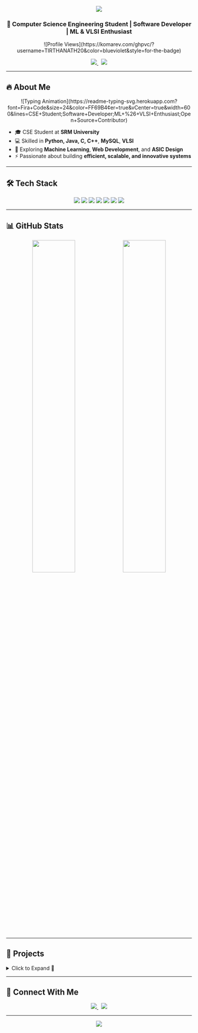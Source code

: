 <!-- Animated Header with Gradient -->
<p align="center">
  <img src="https://capsule-render.vercel.app/api?type=waving&color=gradient&height=180&section=header&text=Tirtha%20Nath&fontSize=40&fontColor=ffffff&animation=fadeIn" />
</p>

<h3 align="center">
  🚀 Computer Science Engineering Student | Software Developer | ML & VLSI Enthusiast
</h3>

<p align="center">
  ![Profile Views](https://komarev.com/ghpvc/?username=TIRTHANATH20&color=blueviolet&style=for-the-badge)
</p>

<p align="center">
  <a href="https://www.linkedin.com/in/tirtha-nath" target="_blank">
    <img src="https://img.shields.io/badge/LinkedIn-Tirtha%20Nath-blue?style=for-the-badge&logo=linkedin" />
  </a>
  &nbsp;
  <a href="mailto:tirthanath2006@gmail.com">
    <img src="https://img.shields.io/badge/Email-tirthanath2006%40gmail.com-red?style=for-the-badge&logo=gmail" />
  </a>
</p>

---

## 🔥 About Me
<p align="center">
  ![Typing Animation](https://readme-typing-svg.herokuapp.com?font=Fira+Code&size=24&color=FF69B4&center=true&vCenter=true&width=600&lines=CSE+Student;Software+Developer;ML+%26+VLSI+Enthusiast;Open+Source+Contributor)
</p>

- 🎓 CSE Student at **SRM University**  
- 💻 Skilled in **Python, Java, C, C++**, **MySQL**, **VLSI**  
- 🧠 Exploring **Machine Learning**, **Web Development**, and **ASIC Design**  
- ⚡ Passionate about building **efficient, scalable, and innovative systems**

---

## 🛠️ Tech Stack
<p align="center">
  <img src="https://img.shields.io/badge/Python-3776AB?style=for-the-badge&logo=python&logoColor=white" />
  <img src="https://img.shields.io/badge/Java-007396?style=for-the-badge&logo=java&logoColor=white" />
  <img src="https://img.shields.io/badge/C-00599C?style=for-the-badge&logo=c&logoColor=white" />
  <img src="https://img.shields.io/badge/C++-00599C?style=for-the-badge&logo=c%2B%2B&logoColor=white" />
  <img src="https://img.shields.io/badge/MySQL-4479A1?style=for-the-badge&logo=mysql&logoColor=white" />
  <img src="https://img.shields.io/badge/VLSI-FF6F00?style=for-the-badge&logo=semanticscholar&logoColor=white" />
  <img src="https://img.shields.io/badge/Figma-F24E1E?style=for-the-badge&logo=figma&logoColor=white" />
</p>

---

## 📊 GitHub Stats
<p align="center">
  <img src="https://github-readme-stats.vercel.app/api?username=TIRTHANATH20&show_icons=true&theme=radical&hide_border=true" width="48%" />
  <img src="https://github-readme-stats.vercel.app/api/top-langs/?username=TIRTHANATH20&layout=compact&theme=radical&hide_border=true" width="48%" />
</p>

---

## 🚀 Projects
<details>
<summary>Click to Expand 🚀</summary>

### 🏦 Bank Management System
- **Tech:** Python, Tkinter  
- **Features:** Add/Edit/Delete customers, deposit/withdraw money, generate statements, GUI-based system  
- ![Python](https://img.shields.io/badge/Python-3776AB?style=for-the-badge&logo=python&logoColor=white)

### ⚙️ CPU Scheduling Simulator
- **Tech:** Java  
- **Features:** Simulates FCFS, SJF, Round-Robin scheduling, visualizes Gantt charts, computes average waiting and turnaround times  
- ![Java](https://img.shields.io/badge/Java-007396?style=for-the-badge&logo=java&logoColor=white)

### 🎨 Image Colorization with Deep Learning
- **Tech:** Python, OpenCV, TensorFlow  
- **Features:** Converts grayscale images to color using CNN models, supports batch processing  
- ![Python](https://img.shields.io/badge/Python-3776AB?style=for-the-badge&logo=python&logoColor=white)

### 🚑 Smart Ambulance Routing System
- **Tech:** Flask, Leaflet.js, LocationIQ, OSRM  
- **Features:** Finds nearest ambulance routes in real-time, displays routes on interactive map  
- ![Flask](https://img.shields.io/badge/Flask-000000?style=for-the-badge&logo=flask&logoColor=white)

### 🏪 Supermarket Billing System
- **Tech:** Python, Tkinter, MySQL  
- **Features:** Customer & product management, billing with PDF generation, stock alerts, login system, bill lookup  
- ![Python](https://img.shields.io/badge/Python-3776AB?style=for-the-badge&logo=python&logoColor=white)
- ![MySQL](https://img.shields.io/badge/MySQL-4479A1?style=for-the-badge&logo=mysql&logoColor=white)

### 🔧 SPM Design in OpenLane
- **Tech:** Verilog, OpenLane ASIC flow, Sky130 PDK  
- **Features:** SPM module RTL design, simulation, layout generation, verification, integration with OpenLane flow  
- ![Verilog](https://img.shields.io/badge/Verilog-E44D26?style=for-the-badge&logo=verilog&logoColor=white)

</details>

---

## 🤝 Connect With Me
<p align="center">
  <a href="https://www.linkedin.com/in/tirtha-nath" target="_blank">
    <img src="https://img.shields.io/badge/LinkedIn-Tirtha%20Nath-blue?style=for-the-badge&logo=linkedin" />
  </a>
  &nbsp;
  <a href="mailto:tirthanath2006@gmail.com">
    <img src="https://img.shields.io/badge/Email-tirthanath2006%40gmail.com-red?style=for-the-badge&logo=gmail" />
  </a>
</p>

---

<p align="center">
  <img src="https://capsule-render.vercel.app/api?type=waving&color=gradient&height=120&section=footer" />
</p>
